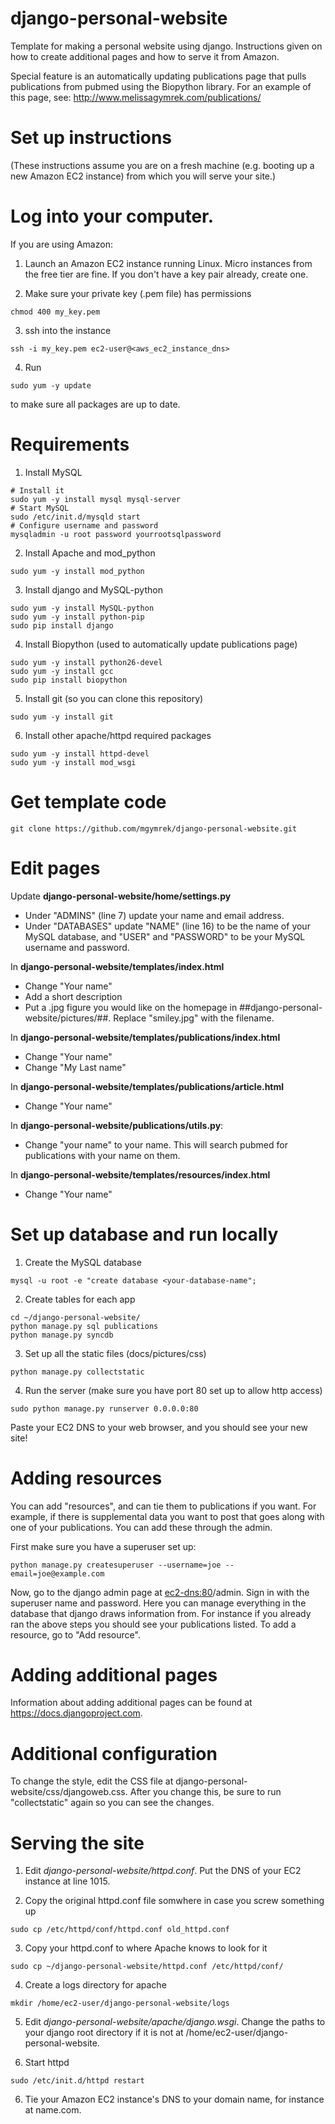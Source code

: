 django-personal-website
=======================

Template for making a personal website using django. Instructions given on how to create additional pages and how to serve it from Amazon.

Special feature is an automatically updating publications page that pulls publications from pubmed using the Biopython library. For an example of this page, see: http://www.melissagymrek.com/publications/

Set up instructions
=======================
(These instructions assume you are on a fresh machine (e.g. booting up a new Amazon EC2 instance) from which you will serve your site.)

Log into your computer.
=======================

If you are using Amazon:
1. Launch an Amazon EC2 instance running Linux. Micro instances from the free tier are fine. If you don't have a key pair already, create one.

2. Make sure your private key (.pem file) has permissions
```
chmod 400 my_key.pem
```

3. ssh into the instance
```
ssh -i my_key.pem ec2-user@<aws_ec2_instance_dns>
```

4. Run
```
sudo yum -y update
```
to make sure all packages are up to date.

Requirements
=======================

1. Install MySQL
```
# Install it
sudo yum -y install mysql mysql-server
# Start MySQL
sudo /etc/init.d/mysqld start
# Configure username and password
mysqladmin -u root password yourrootsqlpassword
```

2. Install Apache and mod_python
```
sudo yum -y install mod_python
```

3. Install django and MySQL-python
```
sudo yum -y install MySQL-python
sudo yum -y install python-pip
sudo pip install django
```

4. Install Biopython (used to automatically update publications page)	
```
sudo yum -y install python26-devel
sudo yum -y install gcc
sudo pip install biopython
```

5. Install git (so you can clone this repository)
```
sudo yum -y install git
```

6. Install other apache/httpd required packages
```
sudo yum -y install httpd-devel
sudo yum -y install mod_wsgi
```

Get template code
=======================

```
git clone https://github.com/mgymrek/django-personal-website.git
```

Edit pages
=======================

Update **django-personal-website/home/settings.py**
- Under "ADMINS" (line 7) update your name and email address.
- Under "DATABASES" update "NAME" (line 16) to be the name of your MySQL database, and "USER" and "PASSWORD" to be your MySQL username and password.

In **django-personal-website/templates/index.html**
- Change "Your name"
- Add a short description
- Put a .jpg figure you would like on the homepage in ##django-personal-website/pictures/##. Replace "smiley.jpg" with the filename.

In **django-personal-website/templates/publications/index.html**
- Change "Your name"
- Change "My Last name"

In **django-personal-website/templates/publications/article.html**
- Change "Your name"

In **django-personal-website/publications/utils.py**:
- Change "your name" to your name. This will search pubmed for publications with your name on them.

In **django-personal-website/templates/resources/index.html**
- Change "Your name"

Set up database and run locally
=======================

1. Create the MySQL database
```
mysql -u root -e "create database <your-database-name"; 
```

2. Create tables for each app
```
cd ~/django-personal-website/
python manage.py sql publications
python manage.py syncdb
```

3. Set up all the static files (docs/pictures/css)
```
python manage.py collectstatic
```

4. Run the server (make sure you have port 80 set up to allow http access)
```
sudo python manage.py runserver 0.0.0.0:80
```

Paste your EC2 DNS to your web browser, and you should see your new site!

Adding resources
=======================
You can add "resources", and can tie them to publications if you want. For example, if there is supplemental data you want to post that goes along with one of your publications. You can add these through the admin.

First make sure you have a superuser set up:
```
python manage.py createsuperuser --username=joe --email=joe@example.com
```

Now, go to the django admin page at <ec2-dns:80>/admin. Sign in with the superuser name and password. Here you can manage everything in the database that django draws information from. For instance if you already ran the above steps you should see your publications listed. To add a resource, go to "Add resource".


Adding additional pages
=======================
Information about adding additional pages can be found at https://docs.djangoproject.com.


Additional configuration
=======================
To change the style, edit the CSS file at django-personal-website/css/djangoweb.css. After you change this, be sure to run "collectstatic" again so you can see the changes.


Serving the site
=======================
1. Edit *django-personal-website/httpd.conf*. Put the DNS of your EC2 instance at line 1015.

2. Copy the original httpd.conf file somwhere in case you screw something up
```
sudo cp /etc/httpd/conf/httpd.conf old_httpd.conf
```

3. Copy your httpd.conf to where Apache knows to look for it
```
sudo cp ~/django-personal-website/httpd.conf /etc/httpd/conf/
```

4. Create a logs directory for apache
```
mkdir /home/ec2-user/django-personal-website/logs
```

5. Edit *django-personal-website/apache/django.wsgi*. Change the paths to your django root directory if it is not at /home/ec2-user/django-personal-website.

6. Start httpd
```
sudo /etc/init.d/httpd restart
```

6. Tie your Amazon EC2 instance's DNS to your domain name, for instance at name.com.